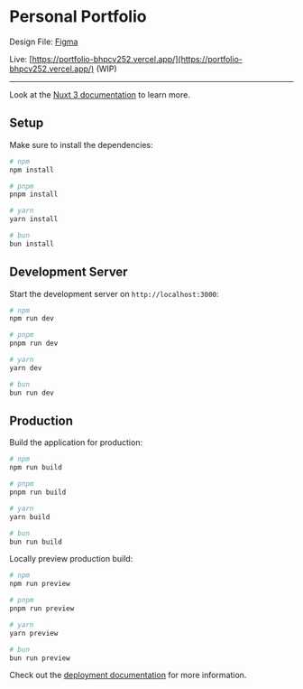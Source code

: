 # Personal Portfolio


Design File: [Figma](https://www.figma.com/file/p3bORZ5sWLD3mg4WVEtaSa/folio-design?type=design&node-id=0%3A1&t=OsGSOCuRUm5tMaVZ-1)

Live: [https://portfolio-bhpcv252.vercel.app/](https://portfolio-bhpcv252.vercel.app/) (WIP)

-------------------------

Look at the [Nuxt 3 documentation](https://nuxt.com/docs/getting-started/introduction) to learn more.

## Setup

Make sure to install the dependencies:

```bash
# npm
npm install

# pnpm
pnpm install

# yarn
yarn install

# bun
bun install
```

## Development Server

Start the development server on `http://localhost:3000`:

```bash
# npm
npm run dev

# pnpm
pnpm run dev

# yarn
yarn dev

# bun
bun run dev
```

## Production

Build the application for production:

```bash
# npm
npm run build

# pnpm
pnpm run build

# yarn
yarn build

# bun
bun run build
```

Locally preview production build:

```bash
# npm
npm run preview

# pnpm
pnpm run preview

# yarn
yarn preview

# bun
bun run preview
```

Check out the [deployment documentation](https://nuxt.com/docs/getting-started/deployment) for more information.
